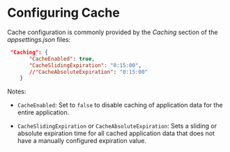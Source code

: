 # Configuring Cache
Cache configuration is commonly provided by the _Caching_ section of the _appsettings.json_ files:


``` json title="appsettings.json"
 "Caching": {
       "CacheEnabled": true, 
       "CacheSlidingExpiration": "0:15:00", 
       //"CacheAbsoluteExpiration": "0:15:00"
    }
```
Notes: 

+ `CacheEnabled`: Set to `false` to disable caching of application data for the entire application.

+ `CacheSlidingExpiration` or `CacheAbsoluteExpiration`: Sets a sliding or absolute expiration time for all cached application data that does not have a manually configured expiration value.
